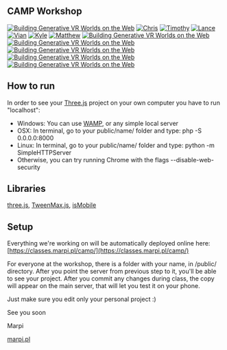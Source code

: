 ## CAMP Workshop

[![Building Generative VR Worlds on the Web](/thumbs/index.jpg "Building Generative VR Worlds on the Web")](http://classes.marpi.pl/camp/)
[![Chris](/thumbs/chris.jpg "Chris")](http://classes.marpi.pl/camp/public/chris)
[![Timothy](/thumbs/timothy.jpg "Timothy")](http://classes.marpi.pl/camp/public/timothy)
[![Lance](/thumbs/lance.jpg "Lance")](http://classes.marpi.pl/camp/public/lance)
[![Vian](/thumbs/vian.jpg "Vian")](http://classes.marpi.pl/camp/public/vian)
[![Kyle](/thumbs/kyle.jpg "Kyle")](http://classes.marpi.pl/camp/public/kyle)
[![Matthew](/thumbs/matthew_w_diamonds.jpg "Matthew")](http://classes.marpi.pl/camp/public/matthew_w/diamonds.html)
[![Building Generative VR Worlds on the Web](/thumbs/audio_reactive.jpg "Building Generative VR Worlds on the Web")](http://classes.marpi.pl/camp/audio_reactive.html)
[![Building Generative VR Worlds on the Web](/thumbs/class.jpg "Building Generative VR Worlds on the Web")](http://classes.marpi.pl/camp/class.html)
[![Building Generative VR Worlds on the Web](/thumbs/monkey_music.jpg "Building Generative VR Worlds on the Web")](http://classes.marpi.pl/camp/monkey_music.html)
[![Building Generative VR Worlds on the Web](/thumbs/pretzel.jpg "Building Generative VR Worlds on the Web")](http://classes.marpi.pl/camp/pretzel.html)
[![Building Generative VR Worlds on the Web](/thumbs/pyramid.jpg "Building Generative VR Worlds on the Web")](http://classes.marpi.pl/camp/pyramid.html)

How to run
-------

In order to see your [Three.js](http://threejs.org) project on your own computer you have to run "localhost":

- Windows: You can use [WAMP](http://www.wampserver.com/en/), or any simple local server
- OSX: In terminal, go to your public/name/ folder and type: php -S 0.0.0.0:8000
- Linux: In terminal, go to your public/name/ folder and type: python -m SimpleHTTPServer
- Otherwise, you can try running Chrome with the flags --disable-web-security

Libraries
-------

[three.js](https://github.com/mrdoob/three.js/), [TweenMax.js](https://greensock.com/tweenmax), [isMobile](https://github.com/kaimallea/isMobile)

Setup
-------

Everything we're working on will be automatically deployed online here: [https://classes.marpi.pl/camp/](https://classes.marpi.pl/camp/)

For everyone at the workshop, there is a folder with your name, in /public/ directory. After you point the server from previous step to it, you'll be able to see your project. After you commit any changes during class, the copy will appear on the main server, that will let you test it on your phone. 

Just make sure you edit only your personal project :)

See you soon  

Marpi  

[marpi.pl](https://marpi.pl)